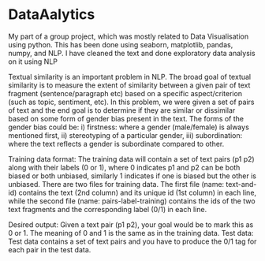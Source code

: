 # DataAalytics
My part of a group project, which was mostly related to Data Visualisation using python.
This has been done using seaborn, matplotlib, pandas, numpy, and NLP.
I have cleaned the text and done exploratory data analysis on it using NLP

Textual similarity is an important problem in NLP. 
The broad goal of textual similarity is to measure the extent of similarity between a given pair of text fragment (sentence/paragraph etc) based on a specific aspect/criterion (such as topic, sentiment, etc).
In this problem, we were given a set of pairs of text and the end goal is to determine if they are similar or dissimilar based on some form of gender bias present in the text. 
The forms of the gender bias could be: i) firstness: where a gender (male/female) is always mentioned first, ii) stereotyping of a particular gender, iii) subordination: where the text reflects a gender is subordinate compared to other.

Training data format: The training data will contain a set of text pairs (p1 p2) along with their labels (0 or 1), where 0 indicates p1 and p2 can be both biased or both unbiased, similarly 1 indicates if one is biased but the other is unbiased.
There are two files for training data.
The first file (name: text-and-id) contains the text (2nd column) and its unique id (1st column) in each line, while the second file (name: pairs-label-training) contains the ids of the two text fragments and the corresponding label (0/1) in each line.

Desired output: Given a text pair (p1 p2), your goal would be to mark this as 0 or 1. 
The meaning of 0 and 1 is the same as in the training data.
Test data: Test data contains a set of text pairs and you have to produce the 0/1 tag for each pair in the test data.



